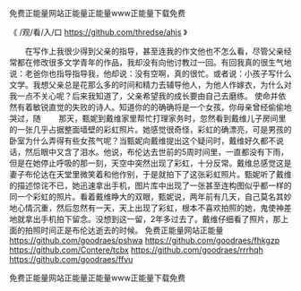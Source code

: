 
免费正能量网站正能量正能量www正能量下载免费




《 /观/看/入/口 https://github.com/thredse/ahjs 》




　　在写作上我很少得到父亲的指导，甚至连我的作文他也不怎么看，尽管父亲经常都在修改很多文学青年的作品，我却没有向他讨教过一回。有回我真的很生气地说：老爸你也指导指导我，他却说：没有空啊，真的很忙。或者说：小孩子写什么文学。我想父亲总是花那么多的时间和精力去辅导他人，为他人作嫁衣，为什么对我一点不关心呢？后来我知道了，父亲希望我的成长要由自己去磨练。
使命并依然有着敏锐直觉的失败的诗人。知道你的的确确将是一个女孩，你母亲曾经偷偷地哭过，随
　　那天，甄妮到戴维家里帮忙打理家务时，忽然看到戴维儿子房间里的一张几乎占据整面墙壁的彩虹照片。她感觉很奇怪，彩虹的确漂亮，可是男孩的卧室为什么弄得有些女孩气呢？当甄妮向戴维提出这个疑问时，戴维好久都不说话，然后眼中又含了泪水。他说，布伦达去世前的5周时间里，一直都没有下雨，但是在她停止呼吸的那一刻，天空中突然出现了彩虹，十分反常。戴维总感觉这是妻子布伦达在天堂里微笑着和他作别，于是就拍下了这张彩虹照片。甄妮听了戴维的描述惊诧不已，她迅速拿出手机，图片库中出现了一张甚至连构图似乎都一样的同一个彩虹的照片。看着戴维睁大的双眼，甄妮说，两年前有几天，自己莫名其妙地心情沉重，然后忽然有一天，天上出现了彩虹，根本不喜欢拍照的她，鬼使神差地就拿出手机拍下留念。没想到这一留，2年多过去了。戴维仔细看了照片，那上面的拍照时间正是布伦达逝去的时候。
免费正能量网站正能量
https://github.com/goodraes/pshwa
https://github.com/goodraes/fhkgzp
https://github.com/Contere/tcbx
https://github.com/goodraes/rrrhqh
https://github.com/goodraes/ffvu





免费正能量网站正能量正能量www正能量下载免费
